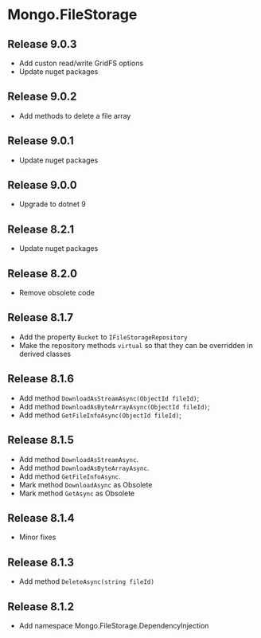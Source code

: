 # Mongo.FileStorage

## Release 9.0.3

- Add custon read/write GridFS options
- Update nuget packages

## Release 9.0.2

- Add methods to delete a file array

## Release 9.0.1

- Update nuget packages

## Release 9.0.0

- Upgrade to dotnet 9

## Release 8.2.1

- Update nuget packages

## Release 8.2.0

- Remove obsolete code

## Release 8.1.7

- Add the property `Bucket` to `IFileStorageRepository`
- Make the repository methods `virtual` so that they can be overridden in derived classes

## Release 8.1.6

- Add method `DownloadAsStreamAsync(ObjectId fileId)`;
- Add method `DownloadAsByteArrayAsync(ObjectId fileId)`;
- Add method `GetFileInfoAsync(ObjectId fileId)`;

## Release 8.1.5

- Add method `DownloadAsStreamAsync`.
- Add method `DownloadAsByteArrayAsync`.
- Add method `GetFileInfoAsync`.
- Mark method `DownloadAsync` as Obsolete
- Mark method `GetAsync` as Obsolete

## Release 8.1.4

- Minor fixes

## Release 8.1.3

- Add method `DeleteAsync(string fileId)`

## Release 8.1.2

- Add namespace Mongo.FileStorage.DependencyInjection
